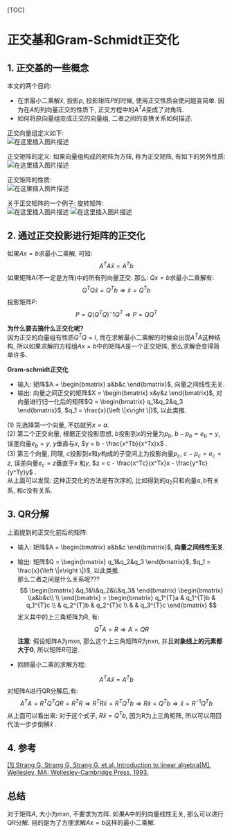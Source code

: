 [TOC]

# 正交基和Gram-Schmidt正交化

## 1. 正交基的一些概念

本文的两个目的:  
- 在求最小二乘解$\widehat{x}$, 投影$p$, 投影矩阵$P$的时候, 使用正交性质会使问题变简单. 因为在$A$的列向量正交的性质下, 正交方程中的$A^TA$变成了对角阵.  
- 如何将原向量组变成正交的向量组, 二者之间的变换关系如何描述.  

正交向量组定义如下:  
![在这里插入图片描述](https://img-blog.csdnimg.cn/201907251846332.png)

正交矩阵的定义: 如果向量组构成的矩阵为方阵, 称为正交矩阵, 有如下的另外性质:  
![在这里插入图片描述](https://img-blog.csdnimg.cn/20190725184823515.png)

正交矩阵的性质:  
![在这里插入图片描述](https://img-blog.csdnimg.cn/20190725191644785.png?x-oss-process=image/watermark,type_ZmFuZ3poZW5naGVpdGk,shadow_10,text_aHR0cHM6Ly9ibG9nLmNzZG4ubmV0L0plZmZZb3VuZ19yZWdpc3RlcmVk,size_16,color_FFFFFF,t_70)

关于正交矩阵的一个例子: 旋转矩阵:  
![在这里插入图片描述](https://img-blog.csdnimg.cn/20190725185217458.png)
![在这里插入图片描述](https://img-blog.csdnimg.cn/20190725185225818.png?x-oss-process=image/watermark,type_ZmFuZ3poZW5naGVpdGk,shadow_10,text_aHR0cHM6Ly9ibG9nLmNzZG4ubmV0L0plZmZZb3VuZ19yZWdpc3RlcmVk,size_16,color_FFFFFF,t_70)

## 2. 通过正交投影进行矩阵的正交化
如果$Ax = b$求最小二乘解, 可知:  
$$
A^TA \widehat{x} = A^Tb
$$
如果矩阵A(不一定是方阵)中的所有列向量正交. 那么: $Qx = b$求最小二乘解有: 
$$
Q^TQ\widehat{x} = Q^Tb \Rightarrow \widehat{x} = Q^Tb  
$$
投影矩阵$P$:  
$$
P = Q(Q^TQ)^-1Q^T \Rightarrow P = QQ^T
$$

**为什么要去搞什么正交化呢?**  
因为正交的向量组有性质$Q^TQ = I$, 而在求解最小二乘解的时候会出现$A^TA$这种结构, 所以如果求解的方程组$Ax = b$中的矩阵$A$是一个正交矩阵, 那么求解会变得简单许多.  

**Gram-schmidt正交化**
- 输入: 矩阵$A = \begin{bmatrix} a&b&c \end{bmatrix}$, 向量之间线性无关.  
- 输出: 向量之间正交的矩阵$X = \begin{bmatrix} x&y&z \end{bmatrix}$, 对向量进行归一化后的矩阵$Q = \begin{bmatrix} q_1&q_2&q_3 \end{bmatrix}$, $q_1 = \frac{x}{\left \|x\right \|}$, 以此类推.  

(1) 先选择第一个向量, 不妨就另$x = a$.  
(2) 第二个正交向量, 根据正交投影思想, $b$投影到$x$的分量为$p_b$, $b - p_b = e_b = y$, 误差向量$e_b = y$, $y$垂直与$x$, $y = b -  \frac{x^Tb}{x^Tx}x$ .  
(3) 第三个向量, 同理, $c$投影到$x$和$y$构成的子空间上为投影向量$p_c$, $c - p_c = e_c = z$, 误差向量$e_c = z$垂直于$x$ 和$y$, $z = c -  \frac{x^Tc}{x^Tx}x -  \frac{y^Tc}{y^Ty}y$ .  
从上面可以发现: 这种正交化的方法是有次序的, 比如得到的$q_2$只和向量$a, b$有关系, 和$c$没有关系.  

## 3. QR分解

上面提到的正交化前后的矩阵:  
- 输入: 矩阵$A = \begin{bmatrix} a&b&c \end{bmatrix}$, **向量之间线性无关**.  
- 输出: 矩阵$Q = \begin{bmatrix} q_1&q_2&q_3 \end{bmatrix}$, $q_1 = \frac{x}{\left \|x\right \|}$, 以此类推.  
那么二者之间是什么关系呢???  
$$
\begin{bmatrix} &q_1&\\&q_2&\\&q_3& \end{bmatrix}
\begin{bmatrix} \\a&b&c\\ \\ \end{bmatrix}
= \begin{bmatrix} q_1^{T}a & q_1^{T}b & q_1^{T}c \\ & q_2^{T}b & q_2^{T}c \\ & & q_3^{T}c \end{bmatrix}
$$
定义其中的上三角矩阵为R, 有:  
$$
Q^TA = R \Rightarrow A = QR
$$
**注意**: 假设矩阵A为mxn, 那么这个上三角矩阵$R$为nxn, 并且**对象线上的元素都大于0**, 所以矩阵$R$可逆.  

- 回顾最小二乘的求解方程:  

$$A^TA\widehat{x} = A^Tb$$
对矩阵A进行QR分解后,有:  
$$
A^TA = R^TQ^TQR = R^TR
\Rightarrow R^TR\widehat{x} = R^TQ^Tb
\Rightarrow R\widehat{x} = Q^Tb
\Rightarrow \widehat{x} = R^{-1}Q^Tb
$$
从上面可以看出来: 对于这个式子, $R\widehat{x} = Q^Tb$, 因为R为上三角矩阵, 所以可以用回代法一步步倒解$\widehat{x}$ .  

## 4. 参考

[[1] Strang G, Strang G, Strang G, et al. Introduction to linear algebra[M]. Wellesley, MA: Wellesley-Cambridge Press, 1993.](http://math.mit.edu/~gs/linearalgebra/)

## 总结
对于矩阵$A$, 大小为mxn, 不要求为方阵.  如果A中的列向量线性无关, 那么可以进行QR分解. 目的是为了方便求解$Ax=b$这样的最小二乘解.  
